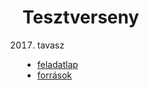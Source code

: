 # Tesztverseny
2017. tavasz

- [feladatlap](https://www.oktatas.hu/bin/content/dload/erettsegi/feladatok_2017tavasz_emelt/e_inf_17maj_fl.pdf)
- [források](https://www.oktatas.hu/bin/content/dload/erettsegi/feladatok_2017tavasz_emelt/e_inffor_17maj_fl.zip)